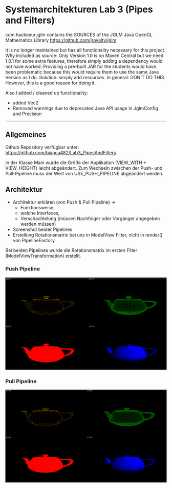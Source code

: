 # Systemarchitekturen Lab 3 (Pipes and Filters)

com.hackoeur.jglm contains the SOURCES of the JGLM Java OpenGL Mathematics Library https://github.com/jroyalty/jglm

It is no longer maintained but has all functionality necessary for this project. Why included as source: Only Version 1.0 is on Maven Central but we need 1.0.1 for some extra features, therefore simply adding a dependency would not have worked. Providing a pre-built JAR for the students would have been problematic because this would require them to use the same Java Version as I do. Solution: simply add resources.
In general: DON'T DO THIS. However, this is a good reason for doing it.

Also I added / cleaned up functionality:
- added Vec2
- Removed warnings due to deprecated Java API usage in JglmConfig and Precision

------------------------------
## Allgemeines
Github Repository verfügbar unter: https://github.com/bianca482/Lab3_PipesAndFilters

In der Klasse Main wurde die Größe der Applikation (VIEW_WITH + VIEW_HEIGHT) leicht abgeändert. 
Zum Wechseln zwischen der Push- und Pull-Pipeline muss der Wert von USE_PUSH_PIPELINE abgeändert werden.


## Architektur
- Architektur erklären (von Push & Pull Pipeline) ->
  - Funktionsweise,
  - welche Interfaces,
  - Verschachtelung (müssen Nachfolger oder Vorgänger angegeben werden müssen)
- Screenshot beider Pipelines
- Erstellung Rotationsmatrix bei uns in ModelView Filter, nicht in render() von PipelineFactory


Bei beiden Pipelines wurde die Rotationsmatrix im ersten Filter (ModelViewTransformation) erstellt.

### Push Pipeline
<img src="resources/pictures/PushPipeline.png" alt="Push Pipeline" />

### Pull Pipeline
<img src="resources/pictures/PullPipeline.png" alt="Pull Pipeline" />
